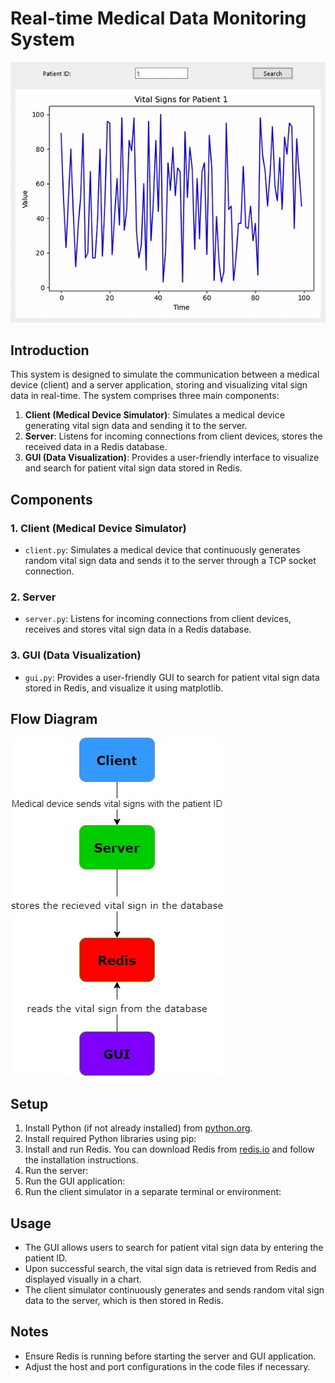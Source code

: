 # Real-time Medical Data Monitoring System

![alt text](MedicalDataMonitoringSystem-1.gif)
## Introduction
This system is designed to simulate the communication between a medical device (client) and a server application, storing and visualizing vital sign data in real-time. The system comprises three main components: 
1. **Client (Medical Device Simulator)**: Simulates a medical device generating vital sign data and sending it to the server.
2. **Server**: Listens for incoming connections from client devices, stores the received data in a Redis database.
3. **GUI (Data Visualization)**: Provides a user-friendly interface to visualize and search for patient vital sign data stored in Redis.

## Components
### 1. Client (Medical Device Simulator)
- `client.py`: Simulates a medical device that continuously generates random vital sign data and sends it to the server through a TCP socket connection.

### 2. Server
- `server.py`: Listens for incoming connections from client devices, receives and stores vital sign data in a Redis database.

### 3. GUI (Data Visualization)
- `gui.py`: Provides a user-friendly GUI to search for patient vital sign data stored in Redis, and visualize it using matplotlib.
## Flow Diagram
![alt text](<flow diagram.jpg>)
## Setup
1. Install Python (if not already installed) from [python.org](https://www.python.org/downloads/).
2. Install required Python libraries using pip:
3. Install and run Redis. You can download Redis from [redis.io](https://redis.io/download) and follow the installation instructions.
4. Run the server:
5. Run the GUI application:
6. Run the client simulator in a separate terminal or environment:

## Usage
- The GUI allows users to search for patient vital sign data by entering the patient ID.
- Upon successful search, the vital sign data is retrieved from Redis and displayed visually in a chart.
- The client simulator continuously generates and sends random vital sign data to the server, which is then stored in Redis.

## Notes
- Ensure Redis is running before starting the server and GUI application.
- Adjust the host and port configurations in the code files if necessary.

